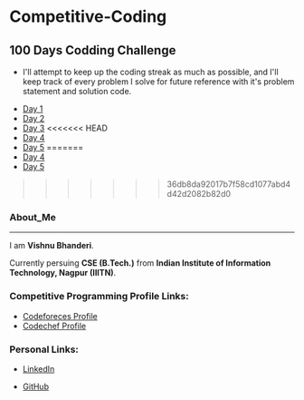 # Competitive-Coding

## 100 Days Codding Challenge

* I'll attempt to keep up the coding streak as much as possible, and I'll keep track of every problem I solve for future reference with it's problem statement and solution code.

- [Day 1](https://github.com/VishnuBhanderi/Competitive-Coding/blob/master/100%20days%20of%20code/Day1.md)
- [Day 2](https://github.com/VishnuBhanderi/Competitive-Coding/blob/master/100%20days%20of%20code/Day2.md)
- [Day 3](https://github.com/VishnuBhanderi/Competitive-Coding/blob/master/100%20days%20of%20code/Day3.md)
<<<<<<< HEAD
- [Day 4](https://github.com/VishnuBhanderi/Competitive_Coding/blob/master/100%20Days%20of%20Code/day4.md)
- [Day 5](https://github.com/VishnuBhanderi/Competitive_Coding/blob/master/100%20Days%20of%20Code/day5.md)
=======
- [Day 4](https://github.com/VishnuBhanderi/Competitive-Coding/blob/master/100%20days%20of%20code/day4.md)
- [Day 5](https://github.com/VishnuBhanderi/Competitive-Coding/blob/master/100%20days%20of%20code/day5.md)
>>>>>>> 36db8da92017b7f58cd1077abd4d42d2082b82d0


### About_Me
---

I am **Vishnu Bhanderi**.

 Currently persuing **CSE (B.Tech.)** from **Indian Institute of Information Technology, Nagpur (IIITN)**.

### Competitive Programming Profile Links:
- [Codeforeces Profile](https://codeforces.com/profile/Vishnu0712 "Vishnu0712")
- [Codechef Profile](https://www.codechef.com/users/vishnu210)


### Personal Links:

* [LinkedIn](https://www.linkedin.com/in/vishnu-bhanderi-93633a220/ "Vishnu Bhanderi")

* [GitHub](https://github.com/VishnuBhanderi "Vishnu Bhanderi" )



